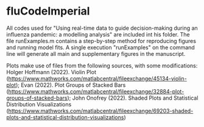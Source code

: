 # fluCodeImperial
All codes used for "Using real-time data to guide decision-making during an influenza pandemic: a modelling analysis" are included int his folder. The file runExamples.m contains a step-by-step method for reproducing figures and running model fits. A single execution "runExamples" on the command line will generate all main and supplementary figures in the manuscript. 

Plots make use of files from the following sources, with some modifications:
Holger Hoffmann (2022). Violin Plot (https://www.mathworks.com/matlabcentral/fileexchange/45134-violin-plot);
Evan (2022). Plot Groups of Stacked Bars (https://www.mathworks.com/matlabcentral/fileexchange/32884-plot-groups-of-stacked-bars);
John Onofrey (2022). Shaded Plots and Statistical Distribution Visualizations (https://www.mathworks.com/matlabcentral/fileexchange/69203-shaded-plots-and-statistical-distribution-visualizations)
